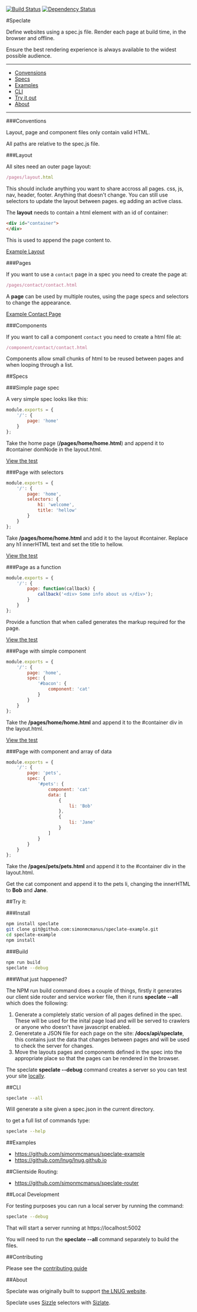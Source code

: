 [![Build Status](https://travis-ci.org/simonmcmanus/speclate.svg?branch=master)](https://travis-ci.org/simonmcmanus/speclate)
[![Dependency Status](https://dependencyci.com/github/simonmcmanus/speclate/badge)](https://dependencyci.com/github/simonmcmanus/speclate)

#Speclate

Define websites using a spec.js file. Render each page at build time, in the browser and offline.

Ensure the best rendering experience is always available to the widest possible audience.


---

* [Convensions](#conversations)
* [Specs](#specs)
* [Examples](#example)
* [CLI](#cli)
* [Try it out](#try-it)
* [About](#about)


---

###Conventions

Layout, page and component files only contain valid HTML.

All paths are relative to the spec.js file.

###Layout

All sites need an outer page layout:

```js
/pages/layout.html
```

This should include anything you want to share accross all pages. css, js, nav, header, footer. Anything that doesn't change. You can still use selectors to update the layout between pages. eg adding an active class.

The **layout** needs to contain a html element with an id of container:

```html
<div id="container">
</div>
```

This is used to append the page content to.

[Example Layout](https://github.com/simonmcmanus/speclate-example/blob/master/pages/layout.html)

###Pages

If you want to use a `contact` page in a spec you need to create the page at:

```js
/pages/contact/contact.html
```

A **page** can be used by multiple routes, using the page specs and selectors to change the appearance.

[Example Contact Page](https://github.com/simonmcmanus/speclate-example/blob/master/pages/contact/contact.html)

###Components

If you want to call a component `contact` you need to create a html file at:

```js
/component/contact/contact.html
```

Components allow small chunks of html to be reused between pages and when looping through a list.



##Specs


###Simple page spec

A very simple spec looks like this:

```js
module.exports = {
    '/': {
        page: 'home'
    }
};
```

Take the home page (**/pages/home/home.html**) and append it to #container domNode in the layout.html.

[View the test](https://github.com/simonmcmanus/speclate/blob/master/spec/examples/simple-page-spec.js)


###Page with selectors

```js
module.exports = {
    '/': {
        page: 'home',
        selectors: {
            h1: 'welcome',
            title: 'hellow'
        }
    }
};
```

Take **/pages/home/home.html** and add it to the layout #container.
Replace any h1 innerHTML text and set the title to hellow.

[View the test](https://github.com/simonmcmanus/speclate/blob/master/spec/examples/selectors-spec.js)


###Page as a function

```js
module.exports = {
    '/': {
        page: function(callback) {
            callback('<div> Some info about us </div>');
        }
    }
};
```

Provide a function that when called generates the markup required for the page.

[View the test](https://github.com/simonmcmanus/speclate/blob/master/spec/examples/page-as-function-spec.js)


###Page with simple component

```js
module.exports = {
    '/': {
        page: 'home',
        spec: {
            '#bacon': {
                component: 'cat'
            }
        }
    }
};
```

Take the **/pages/home/home.html** and append it to the #container div in the layout.html.

[View the test](https://github.com/simonmcmanus/speclate/blob/master/spec/examples/simple-component-spec.js)


###Page with component and array of data

```js
module.exports = {
    '/': {
        page: 'pets',
        spec: {
            '#pets': {
                component: 'cat'
                data: [
                    {
                        li: 'Bob'
                    },
                    {
                        li: 'Jane'
                    }
                ]
            }
        }
    }
};
```


Take the **/pages/pets/pets.html** and append it to the #container div in the layout.html.

Get the cat component and append it to the pets li, changing the innerHTML to **Bob** and **Jane**.

##Try it:


###Install


```bash
npm install speclate
git clone git@github.com:simonmcmanus/speclate-example.git
cd speclate-example
npm install
```

###Build


```bash
npm run build
speclate --debug
```

###What just happened?

The NPM run build command does a couple of things, firstly it generates our client side router and service worker file, then it runs **speclate --all** which does the following:

1. Generate a completely static version of all pages defined in the spec. These will be used for the inital page load and will be served to crawlers or anyone who doesn't have javascript enabled.
2. Generetate a JSON file for each page on the site: **/docs/api/speclate**, this contains just the data that changes between pages and will be used to check the server for changes.
3. Move the layouts pages and components defined in the spec into the appropriate place so that the pages can be rendered in the browser.

The speclate **speclate --debug** command creates a server so you can test your site [locally](https://127.0.0.1:5002).

##CLI

```bash
speclate --all
```

Will generate a site given a spec.json in the current directory.

to get a full list of commands type:

```bash
speclate --help
```

##Examples

* https://github.com/simonmcmanus/speclate-example
* https://github.com/lnug/lnug.github.io


##Clientside Routing:

* https://github.com/simonmcmanus/speclate-router


##Local Development

For testing purposes you can run a local server by running the command:

```bash
speclate --debug
```

That will start a server running at https://localhost:5002

You will need to run the **speclate --all** command separately to build the files.

##Contributing

Please see the [contributing guide](https://github.com/simonmcmanus/speclate/blob/master/CONTRIBUTE.md)

##About

Speclate was originally built to support [the LNUG website](https://lnug.org).

Speclate uses [Sizzle](https://sizzlejs.com/) selectors with [Sizlate](github.com/simonmcmanus/sizlate).


